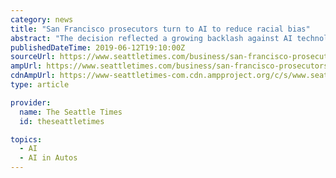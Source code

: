 ```yaml
---
category: news
title: "San Francisco prosecutors turn to AI to reduce racial bias"
abstract: "The decision reflected a growing backlash against AI technology as cities seek to regulate surveillance by municipal agencies. Boeing falls as FAA orders more Max changes to address new risk Pet insurance company Trupanion hit with a $100,000 fine Seattle ..."
publishedDateTime: 2019-06-12T19:10:00Z
sourceUrl: https://www.seattletimes.com/business/san-francisco-prosecutors-turn-to-ai-to-reduce-racial-bias/
ampUrl: https://www.seattletimes.com/business/san-francisco-prosecutors-turn-to-ai-to-reduce-racial-bias/?amp=1
cdnAmpUrl: https://www-seattletimes-com.cdn.ampproject.org/c/s/www.seattletimes.com/business/san-francisco-prosecutors-turn-to-ai-to-reduce-racial-bias/?amp=1
type: article

provider:
  name: The Seattle Times
  id: theseattletimes

topics:
  - AI
  - AI in Autos
---
```

